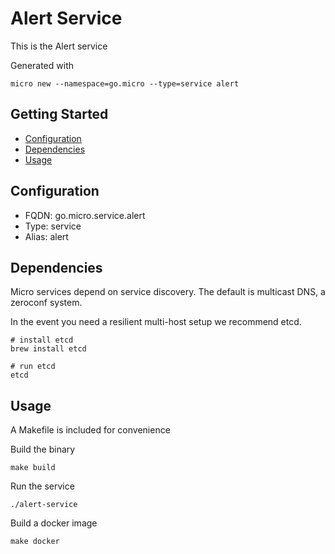 # Alert Service

This is the Alert service

Generated with

```
micro new --namespace=go.micro --type=service alert
```

## Getting Started

- [Configuration](#configuration)
- [Dependencies](#dependencies)
- [Usage](#usage)

## Configuration

- FQDN: go.micro.service.alert
- Type: service
- Alias: alert

## Dependencies

Micro services depend on service discovery. The default is multicast DNS, a zeroconf system.

In the event you need a resilient multi-host setup we recommend etcd.

```
# install etcd
brew install etcd

# run etcd
etcd
```

## Usage

A Makefile is included for convenience

Build the binary

```
make build
```

Run the service
```
./alert-service
```

Build a docker image
```
make docker
```